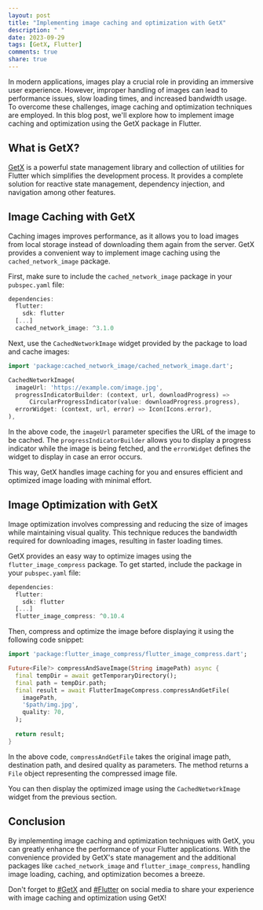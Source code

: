 ```yaml
---
layout: post
title: "Implementing image caching and optimization with GetX"
description: " "
date: 2023-09-29
tags: [GetX, Flutter]
comments: true
share: true
---
```


In modern applications, images play a crucial role in providing an immersive user experience. However, improper handling of images can lead to performance issues, slow loading times, and increased bandwidth usage. To overcome these challenges, image caching and optimization techniques are employed. In this blog post, we'll explore how to implement image caching and optimization using the GetX package in Flutter.

## What is GetX?

[GetX](https://pub.dev/packages/get) is a powerful state management library and collection of utilities for Flutter which simplifies the development process. It provides a complete solution for reactive state management, dependency injection, and navigation among other features.

## Image Caching with GetX

Caching images improves performance, as it allows you to load images from local storage instead of downloading them again from the server. GetX provides a convenient way to implement image caching using the `cached_network_image` package.

First, make sure to include the `cached_network_image` package in your `pubspec.yaml` file:

```dart
dependencies:
  flutter:
    sdk: flutter
  [...] 
  cached_network_image: ^3.1.0
```

Next, use the `CachedNetworkImage` widget provided by the package to load and cache images:

```dart
import 'package:cached_network_image/cached_network_image.dart';

CachedNetworkImage(
  imageUrl: 'https://example.com/image.jpg',
  progressIndicatorBuilder: (context, url, downloadProgress) =>
      CircularProgressIndicator(value: downloadProgress.progress),
  errorWidget: (context, url, error) => Icon(Icons.error),
),
```

In the above code, the `imageUrl` parameter specifies the URL of the image to be cached. The `progressIndicatorBuilder` allows you to display a progress indicator while the image is being fetched, and the `errorWidget` defines the widget to display in case an error occurs.

This way, GetX handles image caching for you and ensures efficient and optimized image loading with minimal effort.

## Image Optimization with GetX

Image optimization involves compressing and reducing the size of images while maintaining visual quality. This technique reduces the bandwidth required for downloading images, resulting in faster loading times.

GetX provides an easy way to optimize images using the `flutter_image_compress` package. To get started, include the package in your `pubspec.yaml` file:

```dart
dependencies:
  flutter:
    sdk: flutter
  [...] 
  flutter_image_compress: ^0.10.4
```

Then, compress and optimize the image before displaying it using the following code snippet:

```dart
import 'package:flutter_image_compress/flutter_image_compress.dart';

Future<File?> compressAndSaveImage(String imagePath) async {
  final tempDir = await getTemporaryDirectory();
  final path = tempDir.path;
  final result = await FlutterImageCompress.compressAndGetFile(
    imagePath,
    '$path/img.jpg',
    quality: 70,
  );
  
  return result;
}
```

In the above code, `compressAndGetFile` takes the original image path, destination path, and desired quality as parameters. The method returns a `File` object representing the compressed image file.

You can then display the optimized image using the `CachedNetworkImage` widget from the previous section.

## Conclusion

By implementing image caching and optimization techniques with GetX, you can greatly enhance the performance of your Flutter applications. With the convenience provided by GetX's state management and the additional packages like `cached_network_image` and `flutter_image_compress`, handling image loading, caching, and optimization becomes a breeze.

Don't forget to [#GetX](https://twitter.com/hashtag/GetX) and [#Flutter](https://twitter.com/hashtag/Flutter) on social media to share your experience with image caching and optimization using GetX!